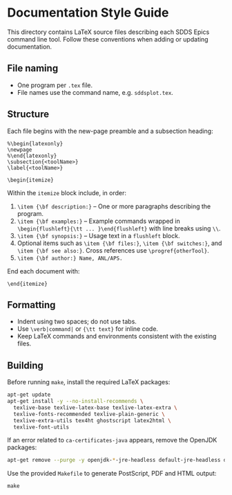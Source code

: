 # Documentation Style Guide

This directory contains LaTeX source files describing each SDDS Epics command line tool. Follow these conventions when adding or updating documentation.

## File naming
- One program per `.tex` file.
- File names use the command name, e.g. `sddsplot.tex`.

## Structure
Each file begins with the new-page preamble and a subsection heading:

```
%\begin{latexonly}
\newpage
%\end{latexonly}
\subsection{<toolName>}
\label{<toolName>}

\begin{itemize}
```

Within the `itemize` block include, in order:
1. `\item {\bf description:}` – One or more paragraphs describing the program.
2. `\item {\bf examples:}` – Example commands wrapped in `\begin{flushleft}{\tt ... }\end{flushleft}` with line breaks using `\\`.
3. `\item {\bf synopsis:}` – Usage text in a `flushleft` block.
4. Optional items such as `\item {\bf files:}`, `\item {\bf switches:}`, and `\item {\bf see also:}`. Cross references use `\progref{otherTool}`.
5. `\item {\bf author:} Name, ANL/APS.`

End each document with:

```
\end{itemize}
```

## Formatting
- Indent using two spaces; do not use tabs.
- Use `\verb|command|` or `{\tt text}` for inline code.
- Keep LaTeX commands and environments consistent with the existing files.

## Building
Before running `make`, install the required LaTeX packages:

```bash
apt-get update
apt-get install -y --no-install-recommends \
  texlive-base texlive-latex-base texlive-latex-extra \
  texlive-fonts-recommended texlive-plain-generic \
  texlive-extra-utils tex4ht ghostscript latex2html \
  texlive-font-utils
```

If an error related to `ca-certificates-java` appears, remove the OpenJDK packages:

```bash
apt-get remove --purge -y openjdk-*-jre-headless default-jre-headless default-jre
```

Use the provided `Makefile` to generate PostScript, PDF and HTML output:

```
make
```
